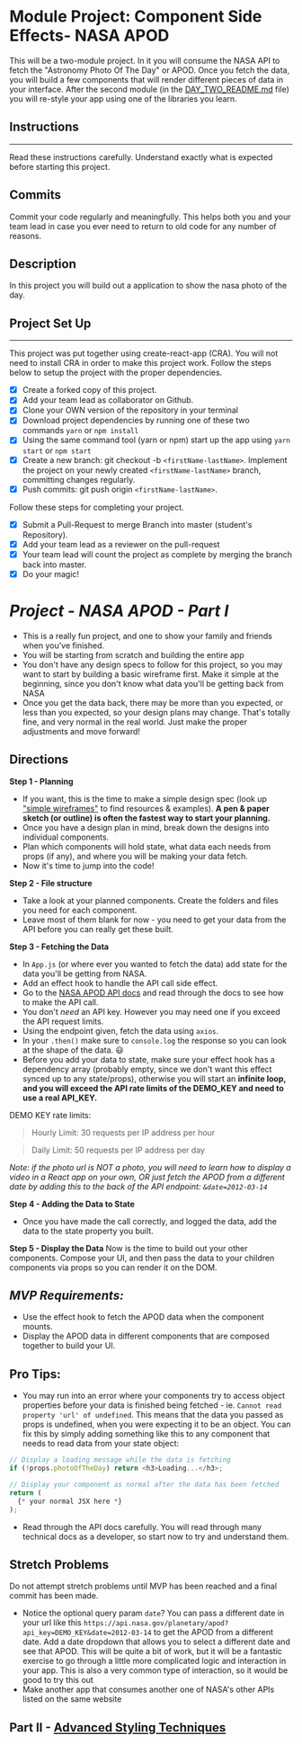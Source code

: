 # Module Project: Component Side Effects- NASA APOD

This will be a two-module project. In it you will consume the NASA API to fetch the "Astronomy
Photo Of The Day" or APOD. Once you fetch the data, you will build a few components that will
render different pieces of data in your interface. After the second module (in the
[DAY_TWO_README.md](DAY_TWO_README.md) file) you will re-style your app using one of the
libraries you learn. 

## Instructions

---

Read these instructions carefully. Understand exactly what is expected before starting this project.

## Commits

Commit your code regularly and meaningfully. This helps both you and your team lead in case you
ever need to return to old code for any number of reasons.

## Description

In this project you will build out a application to show the nasa photo of the day.

## Project Set Up

---

This project was put together using create-react-app (CRA). You will not need to install CRA in
order to make this project work. Follow the steps below to setup the project with the proper
dependencies.

- [x] Create a forked copy of this project.
- [x] Add your team lead as collaborator on Github.
- [x] Clone your OWN version of the repository in your terminal
- [x] Download project dependencies by running one of these two commands `yarn` or `npm install`
- [x] Using the same command tool (yarn or npm) start up the app using `yarn start` or `npm start`
- [x] Create a new branch: git checkout -b `<firstName-lastName>`.
      Implement the project on your newly created `<firstName-lastName>` branch, committing
      changes regularly.
- [x] Push commits: git push origin `<firstName-lastName>`.

Follow these steps for completing your project.

- [x] Submit a Pull-Request to merge Branch into master (student's Repository).
- [x] Add your team lead as a reviewer on the pull-request
- [x] Your team lead will count the project as complete by merging the branch back into master.
- [x] Do your magic!

# _Project - NASA APOD - Part I_

- This is a really fun project, and one to show your family and friends when you've finished.
- You will be starting from scratch and building the entire app
- You don't have any design specs to follow for this project, so you may want to start by
  building a basic wireframe first. Make it simple at the beginning, since you don't know what
  data you'll be getting back from NASA
- Once you get the data back, there may be more than you expected, or less than you expected, so
  your design plans may change. That's totally fine, and very normal in the real world. Just make
  the proper adjustments and move forward!

## Directions

**Step 1 - Planning**

- If you want, this is the time to make a simple design spec (look up ["simple wireframes"](https://www.google.com/search?q=simple+wireframes) 
  to find resources & examples). **A pen & paper sketch (or outline) is often the fastest way to
  start your planning.**
- Once you have a design plan in mind, break down the designs into individual components.
- Plan which components will hold state, what data each needs from props (if any), and where you
  will be making your data fetch.
- Now it's time to jump into the code!

**Step 2 - File structure**

- Take a look at your planned components. Create the folders and files you need for each component.
- Leave most of them blank for now - you need to get your data from the API before you can
  really get these built.

**Step 3 - Fetching the Data**

- In `App.js` (or where ever you wanted to fetch the data) add state for the data you'll be
  getting from NASA.
- Add an effect hook to handle the API call side effect.
- Go to the [NASA APOD API docs](https://api.nasa.gov/api.html#apod) and read through the docs
  to see how to make the API call.
- You don't _need_ an API key. However you may need one if you exceed the API request limits.
- Using the endpoint given, fetch the data using `axios`.
- In your `.then()` make sure to `console.log` the response so you can look at the shape of the
  data. 😃
- Before you add your data to state, make sure your effect hook has a dependency array (probably
  empty, since we don't want this effect synced up to any state/props), otherwise you will start
  an **infinite loop, and you will exceed the API rate limits of the DEMO_KEY and need to use a
  real API_KEY.**

DEMO KEY rate limits:

> Hourly Limit: 30 requests per IP address per hour

> Daily Limit: 50 requests per IP address per day

_Note: if the photo url is NOT a photo, you will need to learn how to display a video in a React
app on your own, OR just fetch the APOD from a different date by adding this to the back of the
API endpoint: `&date=2012-03-14`_

**Step 4 - Adding the Data to State**

- Once you have made the call correctly, and logged the data, add the data to the state property
  you built.

**Step 5 - Display the Data**
Now is the time to build out your other components. Compose your UI, and then pass the data to
your children components via props so you can render it on the DOM.

## _MVP Requirements:_

- Use the effect hook to fetch the APOD data when the component mounts.
- Display the APOD data in different components that are composed together to build your UI.

## Pro Tips:

- You may run into an error where your components try to access object properties before your
  data is finished being fetched - ie. `Cannot read property 'url' of undefined`. This means
  that the data you passed as props is undefined, when you were expecting it to be an object. 
  You can fix this by simply adding something like this to any component that needs to read data
  from your state object:

```js
// Display a loading message while the data is fetching
if (!props.photoOfTheDay) return <h3>Loading...</h3>;

// Display your component as normal after the data has been fetched
return (
  {* your normal JSX here *}
);
```

- Read through the API docs carefully. You will read through many technical docs as a developer, 
  so start now to try and understand them.

## Stretch Problems

Do not attempt stretch problems until MVP has been reached and a final commit has been made.

- Notice the optional query param `date`? You can pass a different date in your url like this
  `https://api.nasa.gov/planetary/apod?api_key=DEMO_KEY&date=2012-03-14` to get the APOD from a
  different date. Add a date dropdown that allows you to select a different date and see that
  APOD. This will be quite a bit of work, but it will be a fantastic exercise to go through a
  little more complicated logic and interaction in your app. This is also a very common type of
  interaction, so it would be good to try this out
- Make another app that consumes another one of NASA's other APIs listed on the same website


 ## Part II - [Advanced Styling Techniques](DAY_TWO_README.md)
